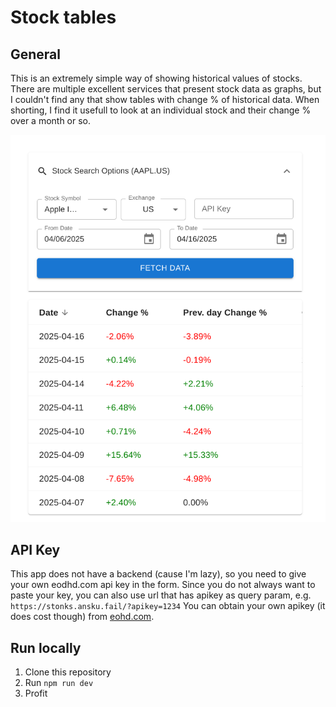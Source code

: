 # Stock tables
## General
This is an extremely simple way of showing historical values of stocks. There are multiple excellent services that present stock data as graphs, but I couldn't find any that show tables with change % of historical data. When shorting, I find it usefull to look at an individual stock and their change % over a month or so. 

![Screenshot of the app results](https://github.com/Silvast/stonkstable/blob/main/public/Screenshot%20From%202025-04-17%2008-41-25.png)

## API Key
This app does not have a backend (cause I'm lazy), so you need to give your own eodhd.com api key in the form. Since you do not always want to paste your key, you can also use url that has apikey as query param, e.g.  `https://stonks.ansku.fail/?apikey=1234`
You can obtain your own apikey (it does cost though) from [eohd.com](https://eodhd.com/pricing).

## Run locally
1. Clone this repository
2. Run `npm run dev`
3. Profit
